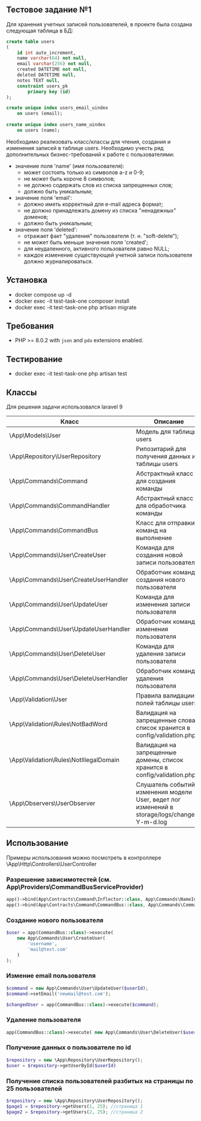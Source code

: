 ## Тестовое задание №1
Для хранения учетных записей пользователей, в проекте была создана следующая таблица в БД:

```sql
create table users
(
    id int auto_increment,
    name varchar(64) not null,
    email varchar(256) not null,
    created DATETIME not null,
    deleted DATETIME null,
    notes TEXT null,
    constraint users_pk
        primary key (id)
);

create unique index users_email_uindex
    on users (email);
 
create unique index users_name_uindex
    on users (name);
 ```

Необходимо реализовать класс/классы для чтения, создания и изменения записей в таблице users. Необходимо учесть ряд дополнительных бизнес-требований к работе с пользователями:
- значение поля 'name' (имя пользователя):
  - может состоять только из символов a-z и 0-9;
  - не может быть короче 8 символов;
  - не должно содержать слов из списка запрещенных слов;
  - должно быть уникальным;
- значение поля 'email':
  - должно иметь корректный для e-mail адреса формат;
  - не должно принадлежать домену из списка "ненадежных" доменов;
  - должно быть уникальным;
- значение поля 'deleted':
  - отражает факт "удаления" пользователя (т. н. "soft-delete");
  - не может быть меньше значения поля 'created';
  - для неудаленного, активного пользователя равно NULL;
  - каждое изменение существующей учетной записи пользователя должно журналироваться.

## Установка
- docker compose up -d
- docker exec -it test-task-one composer install
- docker exec -it test-task-one php artisan migrate

## Требования
- PHP >= 8.0.2 with `json` and `pdo` extensions enabled.

## Тестирование
- docker exec -it test-task-one php artisan test

## Классы

Для решения задачи использовался laravel 9

Класс | Описание                                                                                      |
--- |-----------------------------------------------------------------------------------------------|
\App\Models\User | Модель для таблицы users                                                                      |
\App\Repository\UserRepository | Рипозитарий для получения данных из таблицы users                                             |
\App\Commands\Command | Абстрактный класс для создания команды                                                        |
\App\Commands\CommandHandler | Абстрактный класс для обработчика команды                                                     |
\App\Commands\CommandBus | Класс для отправки команд на выполнение                                                       |
\App\Commands\User\CreateUser| Команда для создания новой записи пользователя                                                |
\App\Commands\User\CreateUserHandler | Обработчик команды создания нового пользователя                                               |
\App\Commands\User\UpdateUser| Команда для изменения записи пользователя                                                     |
\App\Commands\User\UpdateUserHandler | Обработчик команды изменения пользователя                                                     |
\App\Commands\User\DeleteUser| Команда для удаления записи пользователя                                                      |
\App\Commands\User\DeleteUserHandler | Обработчик команды удаления пользователя                                                      |
\App\Validation\User | Правила валидации полей таблицы users                                                         |
\App\Validation\Rules\NotBadWord | Валидация на запрещенные слова, список хранится в config/validation.php                       |
\App\Validation\Rules\NotIllegalDomain | Валидация на запрещенные домены, список хранится в config/validation.php                      |
\App\Observers\UserObserver | Слушатель событий изменения модели User, ведет лог изменений в storage/logs/changes-Y-m-d.log |

## Использование

Примеры использования можно посмотреть в контроллере \App\Http\Controllers\UserController

### Разрешение зависимотестей (см. App\Providers\CommandBusServiceProvider)
```php
app()->bind(App\Contracts\Command\Inflector::class, App\Commands\NameInflector::class);
app()->bind(App\Contracts\Command\CommandBus::class, App\Commands\CommandBus::class);
```

### Создание нового пользователя

```php
$user = app(CommandBus::class)->execute(
    new App\Commands\User\CreateUser(
        'username',
        'mail@test.com'
    )
);
```

### Измение email пользователя

```php
$command = new App\Commands\User\UpdateUser($userId);
$command->setEmail('newmail@test.com');

$changedUser = app(CommandBus::class)->execute($command);
```

### Удаление пользователя

```php
app(CommandBus::class)->execute( new App\Commands\User\DeleteUser($userId));
```

### Получение данных о пользователе по id

```php
$repository = new \App\Repository\UserRepository();
$user = $repository->getUserById($userId)
```

### Получение списка пользователей разбитых на страницы по 25 пользователей

```php
$repository = new \App\Repository\UserRepository();
$page1 = $repository->getUsers(1, 25); //страница 1
$page2 = $repository->getUsers(2, 25); //страница 2
```
